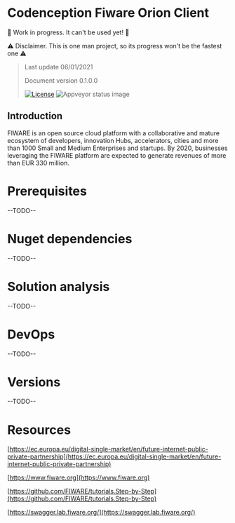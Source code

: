 # Codenception Fiware Orion Client

🚧 Work in progress. It can't be used yet! 🚧

⚠️ Disclaimer. This is one man project, so its progress won't be the fastest one ⚠️


> Last update 06/01/2021
> 
> Document version 0.1.0.0
>
> [![License](https://img.shields.io/badge/License-Apache%202.0-blue.svg)](https://opensource.org/licenses/Apache-2.0)
> ![Appveyor status image](https://ci.appveyor.com/api/projects/status/github/kostasgrevenitis/Codenception.FiwareOrionClient?branch=main&svg=true)

## Introduction

FIWARE is an open source cloud platform with a collaborative and mature ecosystem of developers, innovation Hubs, accelerators, cities and more than 1000 Small and Medium Enterprises and startups. By 2020, businesses leveraging the FIWARE platform are expected to generate revenues of more than EUR 330 million.

# Prerequisites

--TODO--

# Nuget dependencies

--TODO--

# Solution analysis

--TODO--

# DevOps

--TODO--

# Versions

--TODO--

# Resources

[https://ec.europa.eu/digital-single-market/en/future-internet-public-private-partnership](https://ec.europa.eu/digital-single-market/en/future-internet-public-private-partnership)

[https://www.fiware.org](https://www.fiware.org)

[https://github.com/FIWARE/tutorials.Step-by-Step](https://github.com/FIWARE/tutorials.Step-by-Step)

[https://swagger.lab.fiware.org/](https://swagger.lab.fiware.org/)
